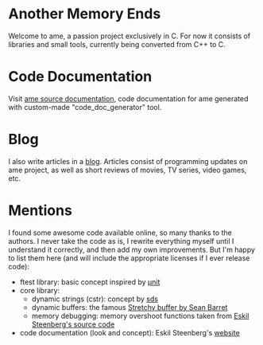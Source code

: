# Another Memory Ends

Welcome to ame, a passion project exclusively in C.
For now it consists of libraries and small tools, currently being converted from C++ to C.

# Code Documentation

Visit [ame source documentation](https://amedev1.github.io/ame/), code documentation for ame generated with custom-made "code_doc_generator" tool.

# Blog

I also write articles in a [blog](https://ame-dev.com). Articles consist of programming updates on ame project, as well as short reviews of movies, TV series, video games, etc.

# Mentions

I found some awesome code available online, so many thanks to the authors.
I never take the code as is, I rewrite everything myself until I understand it correctly, and then add my own improvements.
But I'm happy to list them here (and will include the appropriate licenses if I ever release code):

- ftest library: basic concept inspired by [µnit](https://nemequ.github.io/munit/)
- core library:
  - dynamic strings (cstr): concept by [sds](https://github.com/antirez/sds)
  - dynamic buffers: the famous [Stretchy buffer by Sean Barret](https://github.com/nothings/stb/blob/master/stretchy_buffer.h)
  - memory debugging: memory overshoot functions taken from [Eskil Steenberg's source code](http://www.quelsolaar.com/mergesource.zip)
- code documentation (look and concept): Eskil Steenberg's [website](http://www.gamepipeline.org/) 

